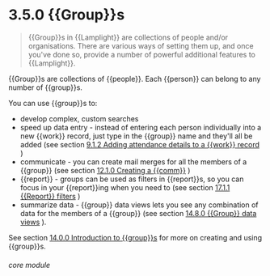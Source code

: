 # 3.5.0    {{Group}}s

> {{Group}}s in {{Lamplight}} are collections of people and/or organisations. There are various ways of setting them up, and once you've done so, provide a number of powerful additional features to {{Lamplight}}. 

{{Group}}s are collections of {{people}}. Each {{person}} can belong to any number of {{group}}s.

You can use {{group}}s to:

  * develop complex, custom searches
  * speed up data entry - instead of entering each person individually into a new {{work}} record, just type in the {{group}} name and they'll all be added (see section [9.1.2  Adding attendance details to a {{work}} record](/help/index/v/{{version}}/p/9.1.2) )
  * communicate - you can create mail merges for all the members of a {{group}} (see section [12.1.0  Creating a {{comm}}](/help/index/v/{{version}}/p/12.1.0) )
  * {{report}} - groups can be used as filters in {{report}}s, so you can focus in your {{report}}ing when you need to (see section [17.1.1  {{Report}} filters](/help/index/v/{{version}}/p/17.1.1) )
  * summarize data - {{group}} data views lets you see any combination of data for the members of a {{group}} (see section [14.8.0  {{Group}} data views](/help/index/v/{{version}}/p/14.8.0) ).

See section [14.0.0  Introduction to {{group}}s](/help/index/v/{{version}}/p/14.0.0) for more on creating and using {{group}}s. 

###### core module

